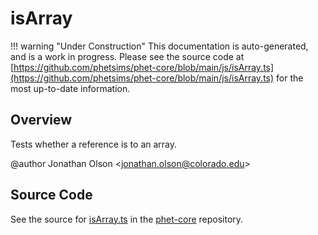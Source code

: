 # isArray

!!! warning "Under Construction"
    This documentation is auto-generated, and is a work in progress. Please see the source code at
    [https://github.com/phetsims/phet-core/blob/main/js/isArray.ts](https://github.com/phetsims/phet-core/blob/main/js/isArray.ts) for the most up-to-date information.

## Overview

Tests whether a reference is to an array.

@author Jonathan Olson &lt;jonathan.olson@colorado.edu&gt;



## Source Code

See the source for [isArray.ts](https://github.com/phetsims/phet-core/blob/main/js/isArray.ts) in the [phet-core](https://github.com/phetsims/phet-core) repository.
